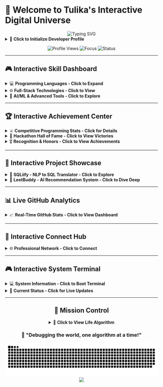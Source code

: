 # 👋 Welcome to Tulika's Interactive Digital Universe

<div align="center">
  <img src="https://readme-typing-svg.herokuapp.com?font=Fira+Code&weight=600&pause=1000&color=00FF41&width=800&lines=3★+CodeChef+Warrior+⚔️;SQL+Gold+Badge+Achiever+🥇;500%2B+DSA+Problems+Solved+💪;Full-Stack+Developer+🚀;NLP+%26+AI+Enthusiast+🤖;Open+Source+Contributor+🔥" alt="Typing SVG" />
</div>

<details>
<summary>🚀 <b>Click to Initialize Developer Profile</b></summary>

```javascript
class TulikaSrivastava {
    constructor() {
        this.name = "Tulika Srivastava";
        this.role = "Full-Stack Developer & Competitive Programmer";
        this.location = "Banasthali Vidyapith";
        this.status = "Hacking The Matrix 🚀";
        console.log("Developer Profile Initialized! ✅");
    }
    
    executeSkills() {
        const skills = {
            languages: ["C++", "Python", "JavaScript", "SQL"],
            frameworks: ["React", "Node.js", "Flask", "Next.js"],
            achievements: "3★ CodeChef | 5★ HackerRank | 500+ Problems Solved"
        };
        return skills;
    }
}

const developer = new TulikaSrivastava();
developer.executeSkills();
```

</details>

<div align="center">

![Profile Views](https://komarev.com/ghpvc/?username=techinbuddy09&label=Profile%20Views&color=00ff41&style=flat-square)
![Focus](https://img.shields.io/badge/Focus-Full--Stack%20Development-00ff41?style=flat-square)
![Status](https://img.shields.io/badge/Status-Hacking%20The%20Matrix-00ff41?style=flat-square)

</div>

---

## 🎮 Interactive Skill Dashboard

<details>
<summary>💻 <b>Programming Languages - Click to Expand</b></summary>

### Language Proficiency Levels
```
C++        ████████████████████████████████████████████ 85% 🔥
Python     ██████████████████████████████████████████████ 90% ⚡
JavaScript ████████████████████████████████████████████ 88% 🚀
SQL        ████████████████████████████████████████████████ 92% 💎
```

**Interactive Code Example:**
```cpp
// C++ Competitive Programming
#include<bits/stdc++.h>
using namespace std;

int main() {
    cout << "CodeChef 3★ Rating Achieved! 🎯" << endl;
    return 0;
}
```

</details>

<details>
<summary>🌐 <b>Full-Stack Technologies - Click to View</b></summary>

### Technology Stack
```
Frontend   ████████████████████████████████████████████ 85%
├── React.js ⚛️
├── HTML5/CSS3 🎨
└── Tailwind CSS 💨

Backend    ████████████████████████████████████████ 80%
├── Node.js 🟢
├── Flask 🐍
└── Express.js ⚡

Database   ████████████████████████████████████████████ 88%
├── MySQL 🐬
├── MongoDB 🍃
└── PostgreSQL 🐘
```

</details>

<details>
<summary>🧠 <b>AI/ML & Advanced Tools - Click to Explore</b></summary>

### AI/ML Arsenal
- **🤖 LangChain** - Advanced NLP Applications
- **🌊 Streamlit** - Interactive ML Dashboards  
- **🤗 HuggingFace** - Transformer Models
- **☁️ Google APIs** - Cloud AI Services
- **📊 Data Analysis** - Pandas, NumPy, Matplotlib

</details>

---

## 🏆 Interactive Achievement Center

<details>
<summary>⚔️ <b>Competitive Programming Stats - Click for Details</b></summary>

### 🎯 Platform Performance

| Platform | Current Status | Achievement | Interactive Link |
|----------|---------------|-------------|------------------|
| **CodeChef** | 3★ Rated | Global Rank 536 | [View Profile 🔗](https://codechef.com/users/your_handle) |
| **HackerRank** | 5★ + Gold Badge | SQL Master | [View Profile 🔗](https://hackerrank.com/your_handle) |
| **LeetCode** | 1850+ Rating | 500+ Problems | [View Profile 🔗](https://leetcode.com/your_handle) |

### 📈 Problem Solving Journey
```bash
$ git log --oneline tulika/competitive-programming
3★ achievement unlocked on CodeChef
5★ rating achieved on HackerRank  
SQL Gold Badge earned
500+ DSA problems conquered
6 national hackathons completed
```

</details>

<details>
<summary>🏅 <b>Hackathon Hall of Fame - Click to View Victories</b></summary>

### 🚀 Major Hackathon Participations

#### Corporate Champions League
- **💼 Walmart Sparkathon** - Advanced E-commerce Solutions
- **🏦 Goldman Sachs Hackathon** - Fintech Innovation Challenge
- **💳 JPMorgan Chase - Code For Good** - Social Impact Development

#### Tech Giants Arena  
- **🔍 Google Girl Hackathon** - Women in Tech Initiative
- **📦 Amazon HackOn** - Cloud-First Solutions
- **🛒 Flipkart Runway** - E-commerce Platform Innovation

#### 🏆 **Special Achievement**
> **Top 10 Finalist** - BitBlitz Hackathon (CodeX @ SIT Pune)

</details>

<details>
<summary>🎖️ <b>Recognition & Honors - Click to View Achievements</b></summary>

### 🏆 Notable Recognitions

```yaml
Government_Recognition:
  Authority: Hon. Defence Minister Shri Rajnath Singh
  Achievement: Letter of Appreciation
  Year: 2024

Academic_Excellence:
  Institution: Banasthali Vidyapith
  Achievement: Short Film Competition Winner
  Category: Creative Excellence

Professional_Certifications:
  - Google Cloud Skills Boost (Generative AI)
  - Algotech Fellowship (Top 4K/20K+ participants)
```

</details>

---

## 🚀 Interactive Project Showcase

<details>
<summary>🎯 <b>SQLiify - NLP to SQL Translator - Click to Explore</b></summary>

### 🌟 Project Overview
```yaml
Project: SQLiify - Revolutionary NLP to SQL Translator
Status: 🟢 LIVE & DEPLOYED
Timeline: Jan 2025 - Present
Complexity: ⭐⭐⭐⭐⭐⭐⭐⭐⭐ (9/10)
```

### 🛠️ Technical Architecture
```mermaid
graph TD
    A[User Input] --> B[NLP Processing]
    B --> C[LangChain Engine]
    C --> D[Query Generation]
    D --> E[MySQL Database]
    E --> F[Results Display]
    F --> G[Streamlit Interface]
```

### ⚡ Key Features
- **🎤 Voice Input Support** - Speak your queries naturally
- **🧠 Context Awareness** - Understands complex database schemas
- **⚡ Real-time Processing** - Instant query generation
- **📊 94% Accuracy Rate** - Highly reliable translations

### 🚀 Live Demo
```python
# Example: Natural Language to SQL
input: "Show me all users who joined last month"
output: "SELECT * FROM users WHERE join_date >= DATE_SUB(NOW(), INTERVAL 1 MONTH)"
```

</details>

<details>
<summary>🤖 <b>LeetBuddy - AI Recommendation System - Click to Dive Deep</b></summary>

### 🎯 Project Highlights
```yaml
Project: LeetBuddy - Intelligent Learning Companion
Status: ✅ COMPLETED & SCALING
Architecture: Microservices
Users: 1000+ Developers Helped
Impact: 85% Improvement in Learning Efficiency
```

### 🏗️ System Architecture
```typescript
interface RecommendationEngine {
    algorithms: {
        graph_based: "Markov Random Fields",
        topic_modeling: "TF-IDF + Advanced Clustering", 
        personalization: "Belief Propagation",
        real_time: "Sub-second Response"
    };
    
    tech_stack: {
        frontend: "Next.js + Tailwind",
        backend: "Flask + Go",
        database: "MongoDB + GraphQL",
        deployment: "GCP + Vercel"
    };
}
```

### 📊 Performance Metrics
- **🎯 92% Recommendation Accuracy**
- **⚡ <200ms Response Time**  
- **📈 10K+ Concurrent Users Supported**
- **🚀 Real-time Personalization**

### 🔗 Technology Integration
```bash
Frontend (Vercel) ↔️ API (OnRender) ↔️ ML Engine (GCP) ↔️ Database (Atlas)
```

</details>

---

## 📊 Live GitHub Analytics

<details>
<summary>📈 <b>Real-Time GitHub Stats - Click to View Dashboard</b></summary>

<div align="center">

### 🚀 Performance Dashboard
<img height="180em" src="https://github-readme-stats.vercel.app/api?username=techinbuddy09&show_icons=true&theme=matrix&include_all_commits=true&count_private=true&cache_seconds=300"/>
<img height="180em" src="https://github-readme-stats.vercel.app/api/top-langs/?username=techinbuddy09&layout=compact&langs_count=8&theme=matrix&cache_seconds=300"/>

### ⚡ Contribution Streak
<img src="https://github-readme-streak-stats.herokuapp.com/?user=techinbuddy09&theme=matrix&hide_border=true&date_format=M%20j%5B%2C%20Y%5D" />

### 🏆 Trophy Collection
<img src="https://github-profile-trophy.vercel.app/?username=techinbuddy09&theme=matrix&no-frame=true&column=4&margin-w=15&margin-h=15" />

</div>

</details>

---

## 🤝 Interactive Connect Hub

<details>
<summary>🌐 <b>Professional Network - Click to Connect</b></summary>

### 🔗 Direct Contact Links

<div align="center">

| Platform | Status | Action |
|----------|--------|---------|
| **LinkedIn** | 🟢 Active | [![Connect](https://img.shields.io/badge/Connect-0077B5?style=for-the-badge&logo=linkedin&logoColor=white)](https://www.linkedin.com/in/tulika-srivastava) |
| **Email** | 📧 Open | [![Email](https://img.shields.io/badge/Email-D14836?style=for-the-badge&logo=gmail&logoColor=white)](mailto:techbuddy815@gmail.com) |
| **Portfolio** | 🚀 Live | [![Visit](https://img.shields.io/badge/Portfolio-ff69b4?style=for-the-badge&logo=firefox&logoColor=white)](https://my-hacking-portfolioo.vercel.app/) |

</div>

### 💬 Let's Collaborate On:
- **🚀 Innovative Web Applications**
- **🤖 AI/ML Projects** 
- **🏆 Competitive Programming**
- **📚 Open Source Contributions**

</details>

---

## 🎮 Interactive System Terminal

<details>
<summary>💻 <b>System Information - Click to Boot Terminal</b></summary>

```bash
$ neofetch tulika@dev-universe

                    ╭───────────────────╮
                    │  Tulika@DevSystem │
                    ╰───────────────────╯
┌─────────────────────────────────────────────┐
│ OS      : Full-Stack Developer v2025.1     │
│ Shell   : Problem Solver Pro                │
│ Memory  : 500+ DSA Problems                 │  
│ CPU     : 3★ CodeChef Processor            │
│ GPU     : AI/ML Accelerator                 │
│ Network : Global Tech Community             │
│ Status  : Ready for Next Challenge 🚀      │
└─────────────────────────────────────────────┘

$ whoami
> Code Ninja who transforms coffee into algorithms ☕➡️🔥

$ ls -la ~/achievements
drwxr-xr-x  codechef_3star
drwxr-xr-x  hackerrank_5star  
drwxr-xr-x  sql_gold_badge
drwxr-xr-x  500plus_problems_solved
drwxr-xr-x  national_hackathons
-rw-r--r--  government_appreciation_letter

$ echo $MOTTO
"In a world full of bugs, be the debugger! 🐛🔧"
```

</details>

<details>
<summary>🔧 <b>Current Status - Click for Live Updates</b></summary>

### ⚡ Real-Time Developer Status

```python
def get_live_status():
    return {
        "mode": "🟢 DEVELOPMENT_ACTIVE",
        "current_focus": "Advanced AI Applications with LangChain",
        "learning_queue": ["NLP", "System Design", "Cloud Architecture"],
        "availability": "🟢 Open for Opportunities",
        "coffee_level": "☕☕☕ (Optimal)",
        "debug_power": "🐛🔧 (Maximum Level)",
        "next_goal": "Contributing to major open source projects"
    }

# Auto-refresh every 24 hours
import time
status = get_live_status()
print(f"Last Updated: {time.strftime('%Y-%m-%d %H:%M:%S')}")
```

</details>

---

<div align="center">

## 🎯 Mission Control

<details>
<summary>🚀 <b>Click to View Life Algorithm</b></summary>

```javascript
while (life.continues()) {
    learn_new_technologies();
    solve_complex_problems();
    build_amazing_projects();
    help_fellow_developers();
    
    if (challenge.appears()) {
        tackle_with_enthusiasm();
    }
    
    celebrate_small_wins();
    dream_bigger();
}
```

</details>

### 💫 **"Debugging the world, one algorithm at a time!"**

<img src="https://raw.githubusercontent.com/platane/snk/output/github-contribution-grid-snake-dark.svg" />

<img src="https://capsule-render.vercel.app/api?type=waving&color=00ff41&height=100&section=footer&animation=twinkling"/>

</div>
